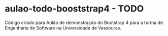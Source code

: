 # aulao-todo-booststrap4 - TODO

Código criado para Aulão de demonstração do Bootstrap 4 para a turma de Engenharia de Software na Universidade de Vassouras.

